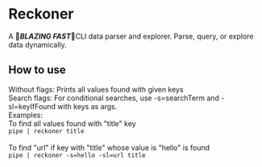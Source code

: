 # Reckoner
A 🚀***BLAZING FAST***🚀CLI data parser and explorer. Parse, query, or explore data dynamically.

## How to use

Without flags: Prints all values found with given keys  
Search flags: For conditional searches, use -s=searchTerm and -sl=keyIfFound with keys as args.  
Examples:  
To find all values found with "title" key  
`pipe | reckoner title`<br><br>
To find "url" if key with "title" whose value is "hello" is found  
`pipe | reckoner -s=hello -sl=url title`  
